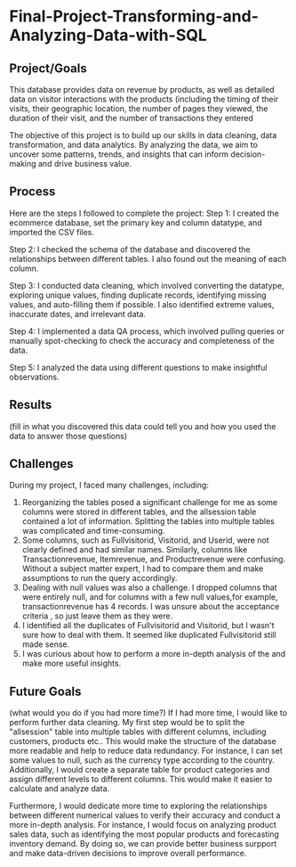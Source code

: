 # Final-Project-Transforming-and-Analyzing-Data-with-SQL

## Project/Goals
This database provides data on revenue by products, as well as detailed data on visitor interactions with the products (including the timing of their visits, their geographic location, the number of pages they viewed, the duration of their visit, and the number of transactions they entered

The objective of this project is to build up our skills in data cleaning, data transformation, and data analytics. By analyzing the data, we aim to uncover some patterns, trends, and insights that can inform decision-making and drive business value. 


## Process
Here are the steps I followed to complete the project:
Step 1: I created the ecommerce database, set the primary key and column datatype, and imported the CSV files.

Step 2: I checked the schema of the database and discovered the relationships between different tables. I also found out the meaning of each column.

Step 3: I conducted data cleaning, which involved converting the datatype, exploring unique values, finding duplicate records, identifying missing values, and auto-filling them if possible. I also identified extreme values, inaccurate dates, and irrelevant data.

Step 4: I implemented a data QA process, which involved pulling queries or manually spot-checking to check the accuracy and completeness of the data.

Step 5: I analyzed the data using different questions to make insightful observations.


## Results
(fill in what you discovered this data could tell you and how you used the data to answer those questions)




## Challenges 
During my project, I faced many challenges, including:
1. Reorganizing the tables posed a significant challenge for me as some columns were stored in different tables, and the allsession table contained a lot of information. Splitting the tables into multiple tables was complicated and time-consuming.
2. Some columns, such as Fullvisitorid, Visitorid, and Userid, were not clearly defined and had similar names. Similarly, columns like Transactionrevenue, Itemrevenue, and Productrevenue were confusing. Without a subject matter expert, I had to compare them and make assumptions to run the query accordingly.
3. Dealing with null values was also a challenge. I dropped columns that were entirely null, and for columns with a few null values,for example, transactionrevenue has 4 records. I was unsure about the acceptance criteria , so just leave them as they were.
4. I identified all the duplicates of Fullvisitorid and Visitorid, but I wasn't sure how to deal with them. It seemed like duplicated Fullvisitorid still made sense.
5. I was curious about how to perform a more in-depth analysis of the and make more useful insights.


## Future Goals
(what would you do if you had more time?)
If I had more time, I would like to perform further data cleaning. My first step would be to split the "allsession" table into multiple tables with different columns, including customers, products etc.. This would make the structure of the database more readable and help to reduce data redundancy. For instance, I can set some values to null, such as the currency type according to the country. Additionally, I would create a separate table for product categories and assign different levels to different columns. This would make it easier to calculate and analyze data.

Furthermore, I would dedicate more time to exploring the relationships between different numerical values to verify their accuracy and conduct a more in-depth analysis. For instance, I would focus on analyzing product sales data, such as identifying the most popular products and forecasting inventory demand. By doing so, we can provide better business surpport and make data-driven decisions to improve overall performance.
